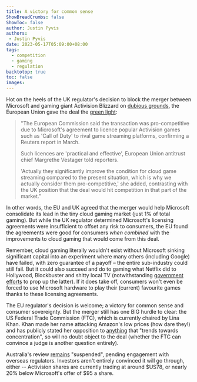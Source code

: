 ```yaml
---
title: A victory for common sense
ShowBreadCrumbs: false
ShowToc: false
author: Justin Pyvis
authors: 
 - Justin Pyvis
date: 2023-05-17T05:09:00+08:00
tags:
  - competition
  - gaming
  - regulation
backtotop: true
toc: false
images:
---
```

Hot on the heels of the UK regulator's decision to block the merger between Microsoft and gaming giant Activision Blizzard on [dubious grounds](/too-much-of-a-good-thing/), the European Union gave the deal the [green light](https://www.reuters.com/markets/deals/eu-antitrust-regulators-clear-69-bln-microsoft-activision-deal-2023-05-15/):

> "The European Commission said the transaction was pro-competitive due to Microsoft's agreement to licence popular Activision games such as 'Call of Duty' to rival game streaming platforms, confirming a Reuters report in March.
> 
> Such licences are 'practical and effective', European Union antitrust chief Margrethe Vestager told reporters.
> 
> 'Actually they significantly improve the condition for cloud game streaming compared to the present situation, which is why we actually consider them pro-competitive,' she added, contrasting with the UK position that the deal would hit competition in that part of the market."

In other words, the EU and UK agreed that the merger would help Microsoft consolidate its lead in the tiny cloud gaming market (just 1% of total gaming). But while the UK regulator determined Microsoft's licensing agreements were insufficient to offset any risk to consumers, the EU found the agreements were good for consumers *when combined* with the improvements to cloud gaming that would come from this deal.

Remember, cloud gaming literally wouldn't exist without Microsoft sinking significant capital into an experiment where many others (including Google) have failed, with zero guarantee of a payoff – the entire sub-industry could still fail. But it could also succeed and do to gaming what Netflix did to Hollywood, Blockbuster and shitty local TV (notwithstanding [government efforts](https://www.abc.net.au/news/2023-01-29/streaming-giants-to-be-required-to-make-australian-films-and-tv-/101904938) to prop up the latter). If it does take off, consumers won't even be forced to use Microsoft hardware to play their (current) favourite games thanks to these licensing agreements.

The EU regulator's decision is welcome; a victory for common sense and consumer sovereignty. But the merger still has one BIG hurdle to clear: the US Federal Trade Commission (FTC), which is currently chaired by Lina Khan. Khan made her name attacking Amazon's low prices (how dare they!) and has publicly stated her opposition to [anything]( https://www.cnbc.com/2022/01/19/cnbc-transcript-federal-trade-commission-chair-lina-khan-speaks-exclusively-with-andrew-ross-sorkin-and-kara-swisher-live-from-washington-dc-today.html) that "trends towards concentration", so will no doubt object to the deal (whether the FTC can convince a judge is another question entirely).

Australia's review [remains]( https://www.accc.gov.au/public-registers/mergers-registers/public-informal-merger-reviews/microsoft-corporation-activision-blizzard-inc) "suspended", pending engagement with overseas regulators. Investors aren't entirely convinced it will go through, either -- Activision shares are currently trading at around $US78, or nearly 20% below Microsoft's offer of $95 a share.